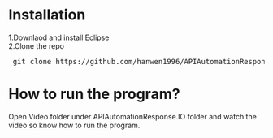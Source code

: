# Installation
1.Downlaod and install Eclipse <br />
2.Clone the repo <br />
<pre> git clone https://github.com/hanwen1996/APIAutomationResponse.IO.git </pre>

# How to run the program?
Open Video folder under APIAutomationResponse.IO folder and watch the video so know how to run the program.
